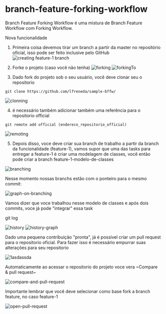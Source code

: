 # branch-feature-forking-workflow

Branch Feature Forking Workflow é uma mistura de Branch Feature Workflow com Forking Workflow.

Nova funcionalidade 

1. Primeira coisa devemos tirar um branch a partir da master no repositório oficial, isso pode ser feito inclusive pelo GitHub
![creating feature-1 branch](http://sc-cdn.scaleengine.net/i/a4338424388fdb37687dbf968097939f1.png)

2. Forke o projeto (caso você não tenha) 
![forking](http://sc-cdn.scaleengine.net/i/7da9034fb0a31dec0ef0b5c5c5e71dee.png)
![forkingTo](http://sc-cdn.scaleengine.net/i/321e1eb548cbd155f75ca969bf99ecbc.png)

3. Dado fork do projeto sob o seu usuário, você deve clonar seu o repositorio
```
git clone https://github.com/lfreneda/sample-bffw/
```

![clonning](http://sc-cdn.scaleengine.net/i/27a95a396b54a66fbc628e248d90560d.png)

4. é necessário também adicionar também uma referência para o repositorio official

```
git remote add official (endereco_repositorio_official)
```
![remoting](http://sc-cdn.scaleengine.net/i/91862c232dd14bc9b665376d1d2a4dc9.png)

5. Depois disso, voce deve criar sua branch de trabalho a partir da branch da funcionalidade (feature-1), vamos supor que uma das tasks para entregar a feature-1 é criar uma modelagem de classes, você então pode criar a branch feature-1-modelo-de-classes

![branching](http://sc-cdn.scaleengine.net/i/120af7bb5bf2668404b6bc335c4ad081.png)

Nesse momento nossas branchs estão com o ponteiro para o mesmo commit:

![graph-on-branching](http://sc-cdn.scaleengine.net/i/8e4fafeac8daff39819c2089dd57c638.png)

Vamos dizer que voce trabalhou nesse modelo de classes e após dois commits, voce já pode "integrar" essa task

git log

![history](http://sc-cdn.scaleengine.net/i/066996d969bf27788be46bb6d32aa88b.png)
![history-graph](http://sc-cdn.scaleengine.net/i/67bbdae1343a1a9a9e81317389b587a7.png)

Dado uma pequena contribuição "pronta", já é possível criar um pull request para o repositorio oficial. Para fazer isso é necessário empurrar suas alterações para seu repositorio

![1asdassda](http://sc-cdn.scaleengine.net/i/588eda2f950d81ebbf3040561a81110d.png)

Automaticamente ao acessar o repositorio do projeto voce vera ~Compare & pull request~

![compare-and-pull-request](http://sc-cdn.scaleengine.net/i/716240153e5b5d75564fc6dd52254434.png)

Importante lembrar que você deve selecionar como base fork a branch feature, no caso feature-1

![open-pull-request](http://sc-cdn.scaleengine.net/i/7bd847c3793d3bb34e9b0ad48126fd79.png)
